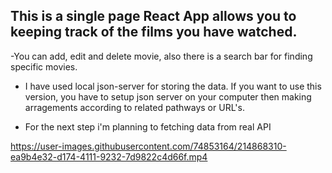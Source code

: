 

This is a single page React App allows you to keeping track of the films you have watched.
-
-You can add, edit and delete movie, also there is a search bar for finding specific movies.
- I have used local json-server for storing the data. If you want to use this version, you have to setup json server on your computer then making arragements according to related pathways or URL's.

- For the next step i'm planning to fetching data from real API



https://user-images.githubusercontent.com/74853164/214868310-ea9b4e32-d174-4111-9232-7d9822c4d66f.mp4

